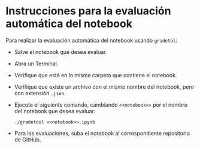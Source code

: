 # Instrucciones para la evaluación automática del notebook

Para realizar la evaluación automática del notebook usando `gradetol`:

* Salve el notebook que desea evaluar.
* Abra un Terminal.
* Verifique que está en la misma carpeta que contiene el notebook.
* Verifique que existe un archivo con el mismo nombre del notebook,
  pero con extensión `.json`.
* Ejecute el siguiente comando, cambiando `<<notebook>>` por el
  nombre del notebook que desea evaluar:

      ./gradetool <<notebook>>.ipynb

* Para las evaluaciones, suba el
  notebook al correspondiente repositorio de GitHub.
